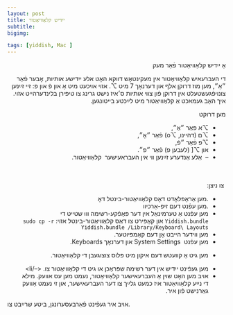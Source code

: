 ```yaml
---
layout: post
title: ייִדיש קלאַוויאַטור
subtitle: 
bigimg:

tags: [yiddish, Mac ]
---
```


<div dir="rtl">
אַ ייִדיש קלאַוויאַטור 
פֿאַר מעק
</div>
<!--end.excerpt-->
<div dir="rtl">

די העברעאיש קלאַוויאַטור אין מעקינטאָש דווקא האָט אלע ייִדישע אותיות, אָבער פֿאַר ״אַ״,
מען מוז דרוקן אלף און דערנאָך 
7
מיט
⌥. אזוי אויכעט מיט אָ און פֿ און פּ: זיי זײַנען צונויפֿגעשטעלט אין דרוקן פֿון צווי  אותיות ס׳איז נישט גרינג צו  טיפּירן בלינדערהייט אזוי.
איך האָב געמאכט אַ קלאַוויאַטור מיט לײַכטע בייטונגען.

מען דרוקט
<ul><li>
⌥א
פּאַר  ״אַ״,
</li><li>
⌥ם
(דהיינו, ⌥o)
פֿאַר
״אָ״,
</li><li>
⌥פ
פֿאַר ״פֿ,
</li><li>
און
⌥[
(לעבען פ)
פֿאַר 
״פּ״.
</li><li>
–  אַלע אַנדערע זײַנען ווי אין העבראעישער
  קלאַוויאַטור. 
  </li>
  </ul>
  <br>
  צו ניצן:
<ul>
 <li>
.<a herf="/content/Yiddish.bundle.zip">מען אַראָפּלאָדט דאָס קלאַוויאַטור-בינטל  דאָ</a>
</li><li>
.מען עפֿנט דעם זיפּ-אַרכיוו
</li><li>
מען עפֿנט אַ טערמינאַל אין דער פּאָפֿקע-רשימה  וווּ שטייט די
<code>Yiddish.bundle</code>
און קאָפּירט צו דאַס קלאַוויאַטור-בינטל  אזוי:
<code>sudo cp -r Yiddish.bundle /Library/Keyboard\ Layouts</code>

</li><li>
מען ווידער הייבט אָן דעם קאַמפּיוטער. 
</li><li>
מען עפֿנט  System Settings
און דערנאָך Keyboards.
</li><li>

מען גיט אַ קװעטש דעם איקון מיט פּלוס צוצוגעבן די קלאַוויאַטור.
</li><li>
מען געפֿינט ייִדיש אין דער רשימה שפּראַכן או גיט די קלאַוויאַטור צו.
<–/li><li>
אויב מען האָט שוין  אַ העברעאישער קלאַוויאַטור, 
נעמט מען עס אוועק. מילא די נײַע קלאַוויאַטור איז כמעט
גלײַך צו דער העברעאישער, און זי נעמט אַוועק גאַרנישט פֿון איר.‎
</li>
</ul>
</div> 



אויב איר געפֿינט פֿאַרבעסערונגן, ביטע שרײַבט צו.